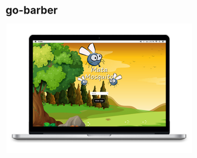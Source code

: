 # go-barber

<p align="center">
 <img src="https://github.com/douglasbrandao21/game-mata-mosquito/blob/master/imagens/img.jpg" width="500" height="350"/>
</p>
